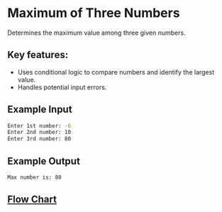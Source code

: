 # Maximum of Three Numbers
Determines the maximum value among three given numbers.

## Key features:
- Uses conditional logic to compare numbers and identify the largest value.
- Handles potential input errors.


## Example Input 
```bash
Enter 1st number: -6
Enter 2nd number: 10
Enter 3rd number: 80
```
## Example Output 

```bash
Max number is: 80
```
## [Flow Chart](https://github.com/basmajou/python-fundamentals-projects/blob/main/assets/maximum-of-three-numbers-flowchart.pdf)
